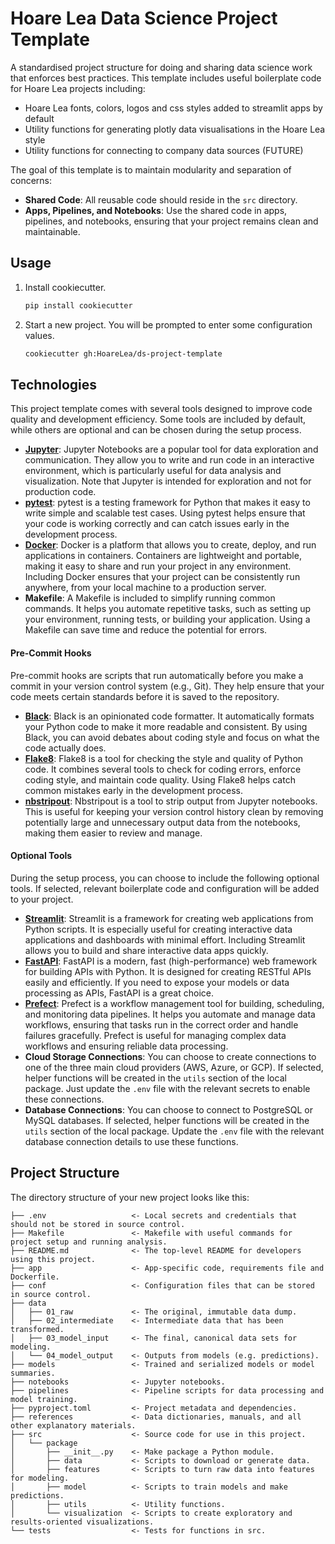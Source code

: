 # Hoare Lea Data Science Project Template
A standardised project structure for doing and sharing data science work that enforces best practices. This template includes useful boilerplate code for Hoare Lea projects including:
* Hoare Lea fonts, colors, logos and css styles added to streamlit apps by default
* Utility functions for generating plotly data visualisations in the Hoare Lea style
* Utility functions for connecting to company data sources (FUTURE)

The goal of this template is to maintain modularity and separation of concerns:
- **Shared Code**: All reusable code should reside in the `src` directory.
- **Apps, Pipelines, and Notebooks**: Use the shared code in apps, pipelines, and notebooks, ensuring that your project remains clean and maintainable.

## Usage
1. Install cookiecutter.
   ```bash
   pip install cookiecutter
   ```
2. Start a new project. You will be prompted to enter some configuration values.
   ```bash
   cookiecutter gh:HoareLea/ds-project-template
   ```

## Technologies
This project template comes with several tools designed to improve code quality and development efficiency. Some tools are included by default, while others are optional and can be chosen during the setup process.
- **[Jupyter](https://jupyter.org/)**: Jupyter Notebooks are a popular tool for data exploration and communication. They allow you to write and run code in an interactive environment, which is particularly useful for data analysis and visualization. Note that Jupyter is intended for exploration and not for production code.
- **[pytest](https://docs.pytest.org/en/)**: pytest is a testing framework for Python that makes it easy to write simple and scalable test cases. Using pytest helps ensure that your code is working correctly and can catch issues early in the development process.
- **[Docker](https://www.docker.com/)**: Docker is a platform that allows you to create, deploy, and run applications in containers. Containers are lightweight and portable, making it easy to share and run your project in any environment. Including Docker ensures that your project can be consistently run anywhere, from your local machine to a production server.
- **Makefile**: A Makefile is included to simplify running common commands. It helps you automate repetitive tasks, such as setting up your environment, running tests, or building your application. Using a Makefile can save time and reduce the potential for errors.

#### Pre-Commit Hooks
Pre-commit hooks are scripts that run automatically before you make a commit in your version control system (e.g., Git). They help ensure that your code meets certain standards before it is saved to the repository.
- **[Black](https://black.readthedocs.io/en/stable/)**: Black is an opinionated code formatter. It automatically formats your Python code to make it more readable and consistent. By using Black, you can avoid debates about coding style and focus on what the code actually does.
- **[Flake8](https://flake8.pycqa.org/en/latest/)**: Flake8 is a tool for checking the style and quality of Python code. It combines several tools to check for coding errors, enforce coding style, and maintain code quality. Using Flake8 helps catch common mistakes early in the development process.
- **[nbstripout](https://github.com/kynan/nbstripout)**: Nbstripout is a tool to strip output from Jupyter notebooks. This is useful for keeping your version control history clean by removing potentially large and unnecessary output data from the notebooks, making them easier to review and manage.

#### Optional Tools
During the setup process, you can choose to include the following optional tools. If selected, relevant boilerplate code and configuration will be added to your project.
- **[Streamlit](https://streamlit.io/)**: Streamlit is a framework for creating web applications from Python scripts. It is especially useful for creating interactive data applications and dashboards with minimal effort. Including Streamlit allows you to build and share interactive data apps quickly.
- **[FastAPI](https://fastapi.tiangolo.com/)**: FastAPI is a modern, fast (high-performance) web framework for building APIs with Python. It is designed for creating RESTful APIs easily and efficiently. If you need to expose your models or data processing as APIs, FastAPI is a great choice.
- **[Prefect](https://www.prefect.io/)**: Prefect is a workflow management tool for building, scheduling, and monitoring data pipelines. It helps you automate and manage data workflows, ensuring that tasks run in the correct order and handle failures gracefully. Prefect is useful for managing complex data workflows and ensuring reliable data processing.
- **Cloud Storage Connections**: You can choose to create connections to one of the three main cloud providers (AWS, Azure, or GCP). If selected, helper functions will be created in the `utils` section of the local package. Just update the `.env` file with the relevant secrets to enable these connections.
- **Database Connections**: You can choose to connect to PostgreSQL or MySQL databases. If selected, helper functions will be created in the `utils` section of the local package. Update the `.env` file with the relevant database connection details to use these functions.

## Project Structure
The directory structure of your new project looks like this:
```
├── .env                   <- Local secrets and credentials that should not be stored in source control.
├── Makefile               <- Makefile with useful commands for project setup and running analysis.
├── README.md              <- The top-level README for developers using this project.
├── app                    <- App-specific code, requirements file and Dockerfile.
├── conf                   <- Configuration files that can be stored in source control.
├── data
│   ├── 01_raw             <- The original, immutable data dump.
│   ├── 02_intermediate    <- Intermediate data that has been transformed.
│   ├── 03_model_input     <- The final, canonical data sets for modeling.
│   └── 04_model_output    <- Outputs from models (e.g. predictions).
├── models                 <- Trained and serialized models or model summaries.
├── notebooks              <- Jupyter notebooks.
├── pipelines              <- Pipeline scripts for data processing and model training.
├── pyproject.toml         <- Project metadata and dependencies.
├── references             <- Data dictionaries, manuals, and all other explanatory materials.
├── src                    <- Source code for use in this project.
│   └── package
│       ├── __init__.py    <- Make package a Python module.
│       ├── data           <- Scripts to download or generate data.
│       ├── features       <- Scripts to turn raw data into features for modeling.
│       ├── model          <- Scripts to train models and make predictions.
│       ├── utils          <- Utility functions.
│       └── visualization  <- Scripts to create exploratory and results-oriented visualizations.
└── tests                  <- Tests for functions in src.
```
